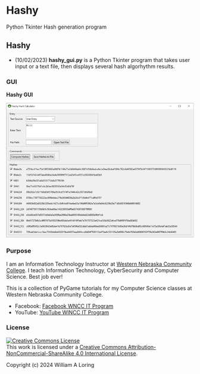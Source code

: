 # Hashy

Python Tkinter Hash generation program

## Hashy

- (10/02/2023) **hashy_gui.py** is a Python Tkinter program that takes user input or a text file, then displays several hash algorhythm results.

### GUI

**Hashy GUI**

![Hashy GUI](./img/hashy_gui.png)
</p>

### Purpose

I am an Information Technology Instructor at [Western Nebraska Community College](https://www.wncc.edu). I teach Information Technology, CyberSecurity and Computer Science. Best job ever!

This is a collection of PyGame tutorials for my Computer Science classes at Western Nebraska Community College.

- Facebook: [Facebook WNCC IT Program](https://www.facebook.com/wnccitprogram/)
- YouTube: [YouTube WINCC IT Program](https://www.youtube.com/@williamloringitinstructor)

### License

<a rel="license" href="http://creativecommons.org/licenses/by-nc-sa/4.0/"><img alt="Creative Commons License" style="border-width:0" src="https://i.creativecommons.org/l/by-nc-sa/4.0/88x31.png" /></a><br />This work is licensed under a <a rel="license" href="http://creativecommons.org/licenses/by-nc-sa/4.0/">Creative Commons Attribution-NonCommercial-ShareAlike 4.0 International License</a>.

Copyright (c) 2024 William A Loring
